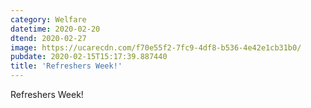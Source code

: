 ```yaml
---
category: Welfare
datetime: 2020-02-20
dtend: 2020-02-27
image: https://ucarecdn.com/f70e55f2-7fc9-4df8-b536-4e42e1cb31b0/
pubdate: 2020-02-15T15:17:39.887440
title: 'Refreshers Week!'
---
```

Refreshers Week!